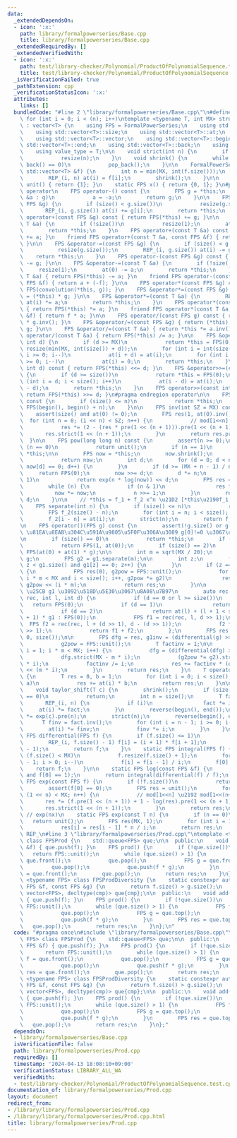 ```yaml
---
data:
  _extendedDependsOn:
  - icon: ':x:'
    path: library/formalpowerseries/Base.cpp
    title: library/formalpowerseries/Base.cpp
  _extendedRequiredBy: []
  _extendedVerifiedWith:
  - icon: ':x:'
    path: test/library-checker/Polynomial/ProductOfPolynomialSequence.test.cpp
    title: test/library-checker/Polynomial/ProductOfPolynomialSequence.test.cpp
  _isVerificationFailed: true
  _pathExtension: cpp
  _verificationStatusIcon: ':x:'
  attributes:
    links: []
  bundledCode: "#line 2 \"library/formalpowerseries/Base.cpp\"\n#define REP_(i, n)\
    \ for (int i = 0; i < (n); i++)\ntemplate <typename T, int MX> struct FormalPowerSeries\
    \ : vector<T> {\n    using FPS = FormalPowerSeries;\n    using std::vector<T>::resize;\n\
    \    using std::vector<T>::size;\n    using std::vector<T>::at;\n    using std::vector<T>::assign;\n\
    \    using std::vector<T>::vector;\n    using std::vector<T>::begin;\n    using\
    \ std::vector<T>::end;\n    using std::vector<T>::back;\n    using std::vector<T>::pop_back;\n\
    \    using value_type = T;\n\n    void strict(int n) {\n        if (size() > n)\n\
    \            resize(n);\n    }\n    void shrink() {\n        while (size() and\
    \ back() == 0)\n            pop_back();\n    }\n\n    FormalPowerSeries(const\
    \ std::vector<T> &f) {\n        int n = min(MX, int(f.size()));\n        resize(n);\n\
    \        REP_(i, n) at(i) = f[i];\n        shrink();\n    }\n\n    static FPS\
    \ unit() { return {1}; }\n    static FPS x() { return {0, 1}; }\n#pragma region\
    \ operator\n    FPS operator-() const {\n        FPS g = *this;\n        for (T\
    \ &a : g)\n            a = -a;\n        return g;\n    }\n\n    FPS &operator+=(const\
    \ FPS &g) {\n        if (size() < g.size())\n            resize(g.size());\n \
    \       REP_(i, g.size()) at(i) += g[i];\n        return *this;\n    }\n    FPS\
    \ operator+(const FPS &g) const { return FPS(*this) += g; }\n\n    FPS &operator+=(const\
    \ T &a) {\n        if (!size())\n            resize(1);\n        at(0) += a;\n\
    \        return *this;\n    }\n    FPS operator+(const T &a) const { return FPS(*this)\
    \ += a; }\n    friend FPS operator+(const T &a, const FPS &f) { return f + a;\
    \ }\n\n    FPS &operator-=(const FPS &g) {\n        if (size() < g.size())\n \
    \           resize(g.size());\n        REP_(i, g.size()) at(i) -= g[i];\n    \
    \    return *this;\n    }\n    FPS operator-(const FPS &g) const { return FPS(*this)\
    \ -= g; }\n\n    FPS &operator-=(const T &a) {\n        if (!size())\n       \
    \     resize(1);\n        at(0) -= a;\n        return *this;\n    }\n    FPS operator-(const\
    \ T &a) { return FPS(*this) -= a; }\n    friend FPS operator-(const T &a, const\
    \ FPS &f) { return a + (-f); }\n\n    FPS operator*(const FPS &g) const { return\
    \ FPS(convolution(*this, g)); }\n    FPS &operator*=(const FPS &g) { return (*this)\
    \ = (*this) * g; }\n\n    FPS &operator*=(const T &a) {\n        REP_(i, size())\
    \ at(i) *= a;\n        return *this;\n    }\n    FPS operator*(const T &a) const\
    \ { return FPS(*this) *= a; }\n    friend FPS operator*(const T &a, const FPS\
    \ &f) { return f * a; }\n\n    FPS operator/(const FPS g) const { return (*this)\
    \ * g.inv(); }\n    FPS &operator/=(const FPS &g) { return (*this) = (*this) /\
    \ g; }\n\n    FPS &operator/=(const T &a) { return *this *= a.inv(); }\n    FPS\
    \ operator/(const T &a) { return FPS(*this) /= a; }\n\n    FPS &operator<<=(const\
    \ int d) {\n        if (d >= MX)\n            return *this = FPS(0);\n       \
    \ resize(min(MX, int(size()) + d));\n        for (int i = int(size()) - 1 - d;\
    \ i >= 0; i--)\n            at(i + d) = at(i);\n        for (int i = d - 1; i\
    \ >= 0; i--)\n            at(i) = 0;\n        return *this;\n    }\n    FPS operator<<(const\
    \ int d) const { return FPS(*this) <<= d; }\n    FPS &operator>>=(const int d)\
    \ {\n        if (d >= size())\n            return *this = FPS(0);\n        for\
    \ (int i = d; i < size(); i++)\n            at(i - d) = at(i);\n        strict(int(size())\
    \ - d);\n        return *this;\n    }\n    FPS operator>>(const int d) const {\
    \ return FPS(*this) >>= d; }\n#pragma endregion operator\n\n    FPS pre(int n)\
    \ const {\n        if (size() <= n)\n            return *this;\n        return\
    \ FPS(begin(), begin() + n);\n    }\n\n    FPS inv(int SZ = MX) const {\n    \
    \    assert(size() and at(0) != 0);\n        FPS res(1, at(0).inv());\n      \
    \  for (int n = 0; (1 << n) < SZ; n++) {\n            // mod[1<<n] \u2192 mod[1<<(n+1)]\n\
    \            res *= (2 - (res * pre(1 << (n + 1))).pre(1 << (n + 1)));\n     \
    \       res.strict(1 << (n + 1));\n        }\n        return res.pre(SZ);\n  \
    \  }\n\n    FPS pow(long long n) const {\n        assert(n >= 0);\n        if\
    \ (n == 0)\n            return unit();\n        if (n == 1)\n            return\
    \ *this;\n\n        FPS now = *this;\n        now.shrink();\n        if (!now.size())\n\
    \            return now;\n        int d;\n        for (d = 0; d < now.size() and\
    \ now[d] == 0; d++) {\n        }\n        if (d >= (MX + n - 1) / n)\n       \
    \     return FPS(0);\n        now >>= d;\n        d *= n;\n        if (at(0) ==\
    \ 1)\n            return exp(n * log(now)) << d;\n        FPS res = unit();\n\
    \        while (n) {\n            if (n & 1)\n                res *= now;\n  \
    \          now *= now;\n            n >>= 1;\n        }\n        return res <<\
    \ d;\n    }\n\n    // *this = f_1 + f_2 x^n \u21D2 [*this\u2190f_1, return f_2]\n\
    \    FPS separate(int n) {\n        if (size() <= n)\n            return FPS(0);\n\
    \        FPS f_2(size() - n);\n        for (int i = n; i < size(); i++)\n    \
    \        f_2[i - n] = at(i);\n        strict(n);\n        return f_2;\n    }\n\
    \n    FPS operator()(FPS g) const {\n        assert(!g.size() or g[0] == 0); //\
    \ \u81EA\u8EAB\u304C\u591A\u9805\u5F0F\u306A\u3089 g[0]!=0 \u3067\u3082\u826F\u3044\
    \n        if (size() == 0)\n            return *this;\n        if (size() == 1)\n\
    \            return FPS(1, at(0));\n        if (size() == 2)\n            return\
    \ FPS(at(0) + at(1) * g);\n\n        int m = sqrt(MX / 20);\n        FPS &g1 =\
    \ g;\n        FPS g2 = g1.separate(m);\n\n        int z;\n        for (z = 1;\
    \ z < g1.size() and g1[z] == 0; z++) {\n        }\n        if (z == g1.size())\
    \ {\n            FPS res(0), g2pow = FPS::unit();\n            for (int i = 0;\
    \ i * m < MX and i < size(); i++, g2pow *= g2)\n                res += at(i) *\
    \ g2pow << (i * m);\n            return res;\n        }\n\n        // \u3000f[l,l+d)\
    \ \u25CB g1 \u3092\u518D\u5E30\u3067\u8A08\u7B97\n        auto rec = [&](auto\
    \ rec, int l, int d) {\n            if (d == 0 or l >= size())\n             \
    \   return FPS(0);\n            if (d == 1)\n                return FPS(1, at(l));\n\
    \            if (d == 2)\n                return at(l) + (l + 1 < size() ? at(l\
    \ + 1) * g1 : FPS(0));\n            FPS f1 = rec(rec, l, d >> 1);\n          \
    \  FPS f2 = rec(rec, l + (d >> 1), d - (d >> 1));\n            f2 *= g1.pow(d\
    \ >> 1);\n            return f1 + f2;\n        };\n        FPS res = rec(rec,\
    \ 0, size());\n\n        FPS dfg = res, g1inv = (differential(g) >> (--z)).inv(),\n\
    \            g2pow = FPS::unit();\n        T factinv = 1;\n\n        for (int\
    \ i = 1; i * m < MX; i++) {\n            dfg = (differential(dfg) >> z) * g1inv;\n\
    \            dfg.strict(MX - m * i);\n            (g2pow *= g2).strict(MX - m\
    \ * i);\n            factinv /= i;\n            res += factinv * (dfg * g2pow)\
    \ << (m * i);\n        }\n        return res;\n    }\n    T operator()(T a) const\
    \ {\n        T res = 0, b = 1;\n        for (int i = 0; i < size(); i++, b *=\
    \ a)\n            res += at(i) * b;\n        return res;\n    }\n\n    // f(x+c)\n\
    \    void taylor_shift(T c) {\n        shrink();\n        if (size() <= 1 or c\
    \ == 0)\n            return;\n        int n = size();\n        T fact = 1;\n \
    \       REP_(i, n) {\n            if (i)\n                fact *= i;\n       \
    \     at(i) *= fact;\n        }\n        reverse(begin(), end());\n        *this\
    \ *= exp(c).pre(n);\n        strict(n);\n        reverse(begin(), end());\n  \
    \      T finv = fact.inv();\n        for (int i = n - 1; i >= 0; i--) {\n    \
    \        at(i) *= finv;\n            finv *= i;\n        }\n    }\n\n    static\
    \ FPS differential(FPS f) {\n        if (f.size() <= 1)\n            return FPS(0);\n\
    \        REP_(i, f.size() - 1) f[i] = (i + 1) * f[i + 1];\n        f.resize(f.size()\
    \ - 1);\n        return f;\n    }\n    static FPS integral(FPS f) {\n        if\
    \ (f.size() < MX)\n            f.resize(f.size() + 1);\n        for (int i = f.size()\
    \ - 1; i > 0; i--)\n            f[i] = f[i - 1] / i;\n        f[0] = 0;\n    \
    \    return f;\n    }\n\n    static FPS log(const FPS &f) {\n        assert(f.size()\
    \ and f[0] == 1);\n        return integral(differential(f) / f);\n    }\n    static\
    \ FPS exp(const FPS f) {\n        if (!f.size())\n            return unit();\n\
    \        assert(f[0] == 0);\n        FPS res = unit();\n        for (int n = 0;\
    \ (1 << n) < MX; n++) {\n            // mod[1<<n] \u2192 mod[1<<(n+1)]\n     \
    \       res *= (f.pre(1 << (n + 1)) + 1 - log(res).pre(1 << (n + 1)));\n     \
    \       res.strict(1 << (n + 1));\n        }\n        return res;\n    }\n   \
    \ // exp(nx)\n    static FPS exp(const T n) {\n        if (n == 0)\n         \
    \   return unit();\n        FPS res(MX, 1);\n        for (int i = 1; i < MX; i++)\n\
    \            res[i] = res[i - 1] * n / i;\n        return res;\n    }\n};\n#undef\
    \ REP_\n#line 3 \"library/formalpowerseries/Prod.cpp\"\ntemplate <typename FPS>\
    \ class FPSProd {\n    std::queue<FPS> que;\n\n  public:\n    void add(const FPS\
    \ &f) { que.push(f); }\n    FPS prod() {\n        if (!que.size())\n         \
    \   return FPS::unit();\n        while (que.size() > 1) {\n            FPS f =\
    \ que.front();\n            que.pop();\n            FPS g = que.front();\n   \
    \         que.pop();\n            que.push(f * g);\n        }\n        FPS res\
    \ = que.front();\n        que.pop();\n        return res;\n    }\n};\n\ntemplate\
    \ <typename FPS> class FPSProdDiversity {\n    static constexpr auto cmp = [](const\
    \ FPS &f, const FPS &g) {\n        return f.size() > g.size();\n    };\n    std::priority_queue<FPS,\
    \ vector<FPS>, decltype(cmp)> que{cmp};\n\n  public:\n    void add(const FPS &f)\
    \ { que.push(f); }\n    FPS prod() {\n        if (!que.size())\n            return\
    \ FPS::unit();\n        while (que.size() > 1) {\n            FPS f = que.top();\n\
    \            que.pop();\n            FPS g = que.top();\n            que.pop();\n\
    \            que.push(f * g);\n        }\n        FPS res = que.top();\n     \
    \   que.pop();\n        return res;\n    }\n};\n"
  code: "#pragma once\n#include \"library/formalpowerseries/Base.cpp\"\ntemplate <typename\
    \ FPS> class FPSProd {\n    std::queue<FPS> que;\n\n  public:\n    void add(const\
    \ FPS &f) { que.push(f); }\n    FPS prod() {\n        if (!que.size())\n     \
    \       return FPS::unit();\n        while (que.size() > 1) {\n            FPS\
    \ f = que.front();\n            que.pop();\n            FPS g = que.front();\n\
    \            que.pop();\n            que.push(f * g);\n        }\n        FPS\
    \ res = que.front();\n        que.pop();\n        return res;\n    }\n};\n\ntemplate\
    \ <typename FPS> class FPSProdDiversity {\n    static constexpr auto cmp = [](const\
    \ FPS &f, const FPS &g) {\n        return f.size() > g.size();\n    };\n    std::priority_queue<FPS,\
    \ vector<FPS>, decltype(cmp)> que{cmp};\n\n  public:\n    void add(const FPS &f)\
    \ { que.push(f); }\n    FPS prod() {\n        if (!que.size())\n            return\
    \ FPS::unit();\n        while (que.size() > 1) {\n            FPS f = que.top();\n\
    \            que.pop();\n            FPS g = que.top();\n            que.pop();\n\
    \            que.push(f * g);\n        }\n        FPS res = que.top();\n     \
    \   que.pop();\n        return res;\n    }\n};"
  dependsOn:
  - library/formalpowerseries/Base.cpp
  isVerificationFile: false
  path: library/formalpowerseries/Prod.cpp
  requiredBy: []
  timestamp: '2024-04-13 18:08:10+09:00'
  verificationStatus: LIBRARY_ALL_WA
  verifiedWith:
  - test/library-checker/Polynomial/ProductOfPolynomialSequence.test.cpp
documentation_of: library/formalpowerseries/Prod.cpp
layout: document
redirect_from:
- /library/library/formalpowerseries/Prod.cpp
- /library/library/formalpowerseries/Prod.cpp.html
title: library/formalpowerseries/Prod.cpp
---
```

